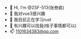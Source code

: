 - 👋 Hi, I’m @ZSF-513(张叁疯)
- 👀 我对vue3感兴趣
- 🌱 我目前正在学习rust
- 💞️ 有兴趣可以找我(啥子事情都可以)
- 📫 1101634383@qq.com

<!---
ZSF-513/ZSF-513 is a ✨ special ✨ repository because its `README.md` (this file) appears on your GitHub profile.
You can click the Preview link to take a look at your changes.
--->
